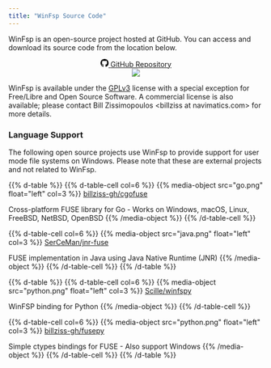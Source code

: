 ```yaml
---
title: "WinFsp Source Code"
---
```


WinFsp is an open-source project hosted at GitHub. You can access and download its source code from the location below.

<center class="my-5">
<a class="btn mb-3" style="width:240px;" href="https://github.com/billziss-gh/winfsp" role="button">
  <svg class="v-align-middle mr-1 auto-invert" xmlns="http://www.w3.org/2000/svg" width="16" height="16" viewBox="0 0 16 16"><path fill-rule="evenodd" d="M8 0C3.58 0 0 3.58 0 8c0 3.54 2.29 6.53 5.47 7.59.4.07.55-.17.55-.38 0-.19-.01-.82-.01-1.49-2.01.37-2.53-.49-2.69-.94-.09-.23-.48-.94-.82-1.13-.28-.15-.68-.52-.01-.53.63-.01 1.08.58 1.23.82.72 1.21 1.87.87 2.33.66.07-.52.28-.87.51-1.07-1.78-.2-3.64-.89-3.64-3.95 0-.87.31-1.59.82-2.15-.08-.2-.36-1.02.08-2.12 0 0 .67-.21 2.2.82.64-.18 1.32-.27 2-.27.68 0 1.36.09 2 .27 1.53-1.04 2.2-.82 2.2-.82.44 1.1.16 1.92.08 2.12.51.56.82 1.27.82 2.15 0 3.07-1.87 3.75-3.65 3.95.29.25.54.73.54 1.48 0 1.07-.01 1.93-.01 2.2 0 .21.15.46.55.38A8.013 8.013 0 0016 8c0-4.42-3.58-8-8-8z"/></svg>
  <span class="v-align-middle">GitHub Repository</span>
</a><br/>
<a href="https://ci.appveyor.com/project/billziss-gh/winfsp/branch/master" role="button"><img src="https://ci.appveyor.com/api/projects/status/el00t4v9t8lr3b1f/branch/master?svg=true"></a>
</center>

WinFsp is available under the [GPLv3](https://github.com/billziss-gh/winfsp/blob/master/License.txt) license with a special exception for Free/Libre and Open Source Software. A commercial license is also available; please contact Bill Zissimopoulos \<billziss at navimatics.com> for more details.

### Language Support

The following open source projects use WinFsp to provide support for user mode file systems on Windows. Please note that these are external projects and not related to WinFsp.

{{% d-table %}}
{{% d-table-cell col=6 %}}
{{% media-object src="go.png" float="left" col=3 %}}
[billziss-gh/cgofuse](https://github.com/billziss-gh/cgofuse)

Cross-platform FUSE library for Go - Works on Windows, macOS, Linux, FreeBSD, NetBSD, OpenBSD
{{% /media-object %}}
{{% /d-table-cell %}}

{{% d-table-cell col=6 %}}
{{% media-object src="java.png" float="left" col=3 %}}
[SerCeMan/jnr-fuse](https://github.com/SerCeMan/jnr-fuse)

FUSE implementation in Java using Java Native Runtime (JNR)
{{% /media-object %}}
{{% /d-table-cell %}}
{{% /d-table %}}

{{% d-table %}}
{{% d-table-cell col=6 %}}
{{% media-object src="python.png" float="left" col=3 %}}
[Scille/winfspy](https://github.com/Scille/winfspy)

WinFSP binding for Python
{{% /media-object %}}
{{% /d-table-cell %}}

{{% d-table-cell col=6 %}}
{{% media-object src="python.png" float="left" col=3 %}}
[billziss-gh/fusepy](https://github.com/billziss-gh/fusepy)

Simple ctypes bindings for FUSE - Also support Windows
{{% /media-object %}}
{{% /d-table-cell %}}
{{% /d-table %}}
